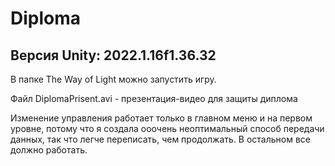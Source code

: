 # Diploma

Версия Unity: 2022.1.16f1.36.32
-------------------------------
В папке The Way of Light можно запустить игру.

Файл DiplomaPrisent.avi - презентация-видео для защиты диплома

Изменение управления работает только в главном меню и на первом уровне, потому что я создала ооочень неоптимальный способ передачи данных, так что легче переписать, чем продолжать. В остальном все должно работать.
